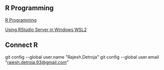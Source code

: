 ## R Programming

[R Programming](https://www.coursera.org/learn/r-programming)

[Using RStudio Server in Windows WSL2](https://support.rstudio.com/hc/en-us/articles/360049776974-Using-RStudio-Server-in-Windows-WSL2)


## Connect R
git config --global user.name "Rajesh.Detroja"
git config --global user.email "rajesh.detroja.93@gmail.com"
